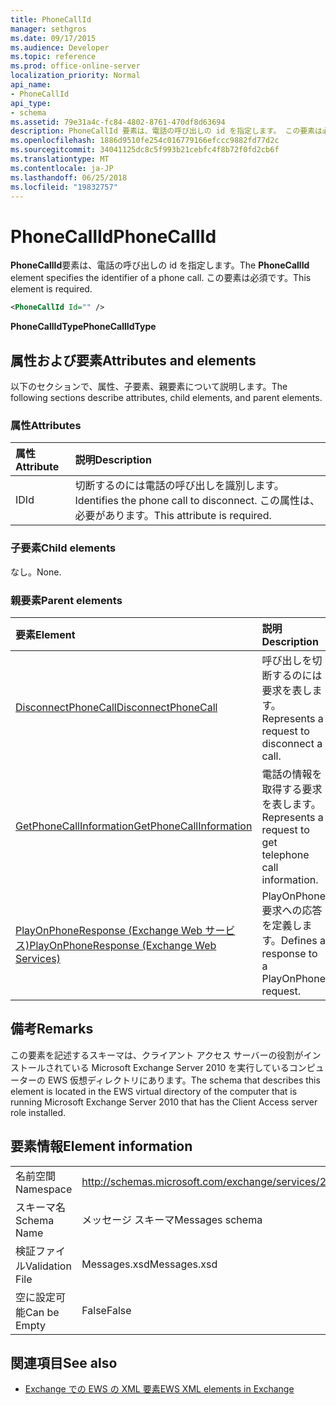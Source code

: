 ```yaml
---
title: PhoneCallId
manager: sethgros
ms.date: 09/17/2015
ms.audience: Developer
ms.topic: reference
ms.prod: office-online-server
localization_priority: Normal
api_name:
- PhoneCallId
api_type:
- schema
ms.assetid: 79e31a4c-fc84-4802-8761-470df8d63694
description: PhoneCallId 要素は、電話の呼び出しの id を指定します。 この要素は必須です。
ms.openlocfilehash: 1886d9510fe254c016779166efccc9882fd77d2c
ms.sourcegitcommit: 34041125dc8c5f993b21cebfc4f8b72f0fd2cb6f
ms.translationtype: MT
ms.contentlocale: ja-JP
ms.lasthandoff: 06/25/2018
ms.locfileid: "19832757"
---
```

# <a name="phonecallid"></a><span data-ttu-id="0b93c-104">PhoneCallId</span><span class="sxs-lookup"><span data-stu-id="0b93c-104">PhoneCallId</span></span>

<span data-ttu-id="0b93c-105">**PhoneCallId**要素は、電話の呼び出しの id を指定します。</span><span class="sxs-lookup"><span data-stu-id="0b93c-105">The **PhoneCallId** element specifies the identifier of a phone call.</span></span> <span data-ttu-id="0b93c-106">この要素は必須です。</span><span class="sxs-lookup"><span data-stu-id="0b93c-106">This element is required.</span></span> 
  
```xml
<PhoneCallId Id="" />
```

 <span data-ttu-id="0b93c-107">**PhoneCallIdType**</span><span class="sxs-lookup"><span data-stu-id="0b93c-107">**PhoneCallIdType**</span></span>
## <a name="attributes-and-elements"></a><span data-ttu-id="0b93c-108">属性および要素</span><span class="sxs-lookup"><span data-stu-id="0b93c-108">Attributes and elements</span></span>

<span data-ttu-id="0b93c-109">以下のセクションで、属性、子要素、親要素について説明します。</span><span class="sxs-lookup"><span data-stu-id="0b93c-109">The following sections describe attributes, child elements, and parent elements.</span></span>
  
### <a name="attributes"></a><span data-ttu-id="0b93c-110">属性</span><span class="sxs-lookup"><span data-stu-id="0b93c-110">Attributes</span></span>

|<span data-ttu-id="0b93c-111">**属性**</span><span class="sxs-lookup"><span data-stu-id="0b93c-111">**Attribute**</span></span>|<span data-ttu-id="0b93c-112">**説明**</span><span class="sxs-lookup"><span data-stu-id="0b93c-112">**Description**</span></span>|
|:-----|:-----|
|<span data-ttu-id="0b93c-113">ID</span><span class="sxs-lookup"><span data-stu-id="0b93c-113">Id</span></span>  <br/> |<span data-ttu-id="0b93c-114">切断するのには電話の呼び出しを識別します。</span><span class="sxs-lookup"><span data-stu-id="0b93c-114">Identifies the phone call to disconnect.</span></span> <span data-ttu-id="0b93c-115">この属性は、必要があります。</span><span class="sxs-lookup"><span data-stu-id="0b93c-115">This attribute is required.</span></span>  <br/> |
   
### <a name="child-elements"></a><span data-ttu-id="0b93c-116">子要素</span><span class="sxs-lookup"><span data-stu-id="0b93c-116">Child elements</span></span>

<span data-ttu-id="0b93c-117">なし。</span><span class="sxs-lookup"><span data-stu-id="0b93c-117">None.</span></span>
  
### <a name="parent-elements"></a><span data-ttu-id="0b93c-118">親要素</span><span class="sxs-lookup"><span data-stu-id="0b93c-118">Parent elements</span></span>

|<span data-ttu-id="0b93c-119">**要素**</span><span class="sxs-lookup"><span data-stu-id="0b93c-119">**Element**</span></span>|<span data-ttu-id="0b93c-120">**説明**</span><span class="sxs-lookup"><span data-stu-id="0b93c-120">**Description**</span></span>|
|:-----|:-----|
|[<span data-ttu-id="0b93c-121">DisconnectPhoneCall</span><span class="sxs-lookup"><span data-stu-id="0b93c-121">DisconnectPhoneCall</span></span>](disconnectphonecall.md) <br/> |<span data-ttu-id="0b93c-122">呼び出しを切断するのには要求を表します。</span><span class="sxs-lookup"><span data-stu-id="0b93c-122">Represents a request to disconnect a call.</span></span>  <br/> |
|[<span data-ttu-id="0b93c-123">GetPhoneCallInformation</span><span class="sxs-lookup"><span data-stu-id="0b93c-123">GetPhoneCallInformation</span></span>](getphonecallinformation.md) <br/> |<span data-ttu-id="0b93c-124">電話の情報を取得する要求を表します。</span><span class="sxs-lookup"><span data-stu-id="0b93c-124">Represents a request to get telephone call information.</span></span>  <br/> |
|[<span data-ttu-id="0b93c-125">PlayOnPhoneResponse (Exchange Web サービス)</span><span class="sxs-lookup"><span data-stu-id="0b93c-125">PlayOnPhoneResponse (Exchange Web Services)</span></span>](playonphoneresponse-exchange-web-services.md) <br/> |<span data-ttu-id="0b93c-126">PlayOnPhone 要求への応答を定義します。</span><span class="sxs-lookup"><span data-stu-id="0b93c-126">Defines a response to a PlayOnPhone request.</span></span>  <br/> |
   
## <a name="remarks"></a><span data-ttu-id="0b93c-127">備考</span><span class="sxs-lookup"><span data-stu-id="0b93c-127">Remarks</span></span>

<span data-ttu-id="0b93c-128">この要素を記述するスキーマは、クライアント アクセス サーバーの役割がインストールされている Microsoft Exchange Server 2010 を実行しているコンピューターの EWS 仮想ディレクトリにあります。</span><span class="sxs-lookup"><span data-stu-id="0b93c-128">The schema that describes this element is located in the EWS virtual directory of the computer that is running Microsoft Exchange Server 2010 that has the Client Access server role installed.</span></span>
  
## <a name="element-information"></a><span data-ttu-id="0b93c-129">要素情報</span><span class="sxs-lookup"><span data-stu-id="0b93c-129">Element information</span></span>

|||
|:-----|:-----|
|<span data-ttu-id="0b93c-130">名前空間</span><span class="sxs-lookup"><span data-stu-id="0b93c-130">Namespace</span></span>  <br/> |http://schemas.microsoft.com/exchange/services/2006/messages  <br/> |
|<span data-ttu-id="0b93c-131">スキーマ名</span><span class="sxs-lookup"><span data-stu-id="0b93c-131">Schema Name</span></span>  <br/> |<span data-ttu-id="0b93c-132">メッセージ スキーマ</span><span class="sxs-lookup"><span data-stu-id="0b93c-132">Messages schema</span></span>  <br/> |
|<span data-ttu-id="0b93c-133">検証ファイル</span><span class="sxs-lookup"><span data-stu-id="0b93c-133">Validation File</span></span>  <br/> |<span data-ttu-id="0b93c-134">Messages.xsd</span><span class="sxs-lookup"><span data-stu-id="0b93c-134">Messages.xsd</span></span>  <br/> |
|<span data-ttu-id="0b93c-135">空に設定可能</span><span class="sxs-lookup"><span data-stu-id="0b93c-135">Can be Empty</span></span>  <br/> |<span data-ttu-id="0b93c-136">False</span><span class="sxs-lookup"><span data-stu-id="0b93c-136">False</span></span>  <br/> |
   
## <a name="see-also"></a><span data-ttu-id="0b93c-137">関連項目</span><span class="sxs-lookup"><span data-stu-id="0b93c-137">See also</span></span>



- [<span data-ttu-id="0b93c-138">Exchange での EWS の XML 要素</span><span class="sxs-lookup"><span data-stu-id="0b93c-138">EWS XML elements in Exchange</span></span>](ews-xml-elements-in-exchange.md)


